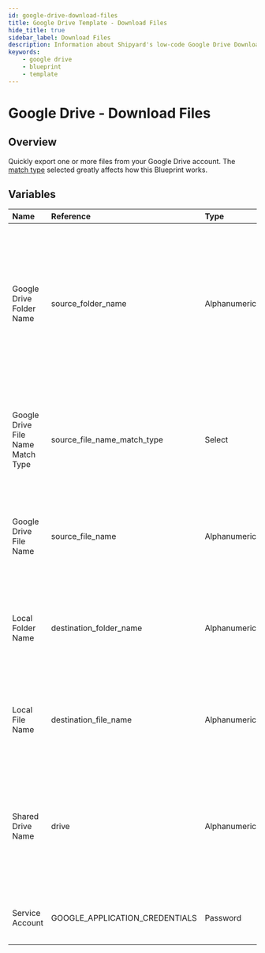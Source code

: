 ```yaml
---
id: google-drive-download-files
title: Google Drive Template - Download Files
hide_title: true
sidebar_label: Download Files
description: Information about Shipyard's low-code Google Drive Download Files blueprint. Quickly export one or more files from your Google Drive account. Once the files have downloaded, transfer them to another service or run another Vessel against the data.
keywords:
    - google drive
    - blueprint
    - template
---
```


# Google Drive - Download Files

## Overview

Quickly export one or more files from your Google Drive account. The [match type](https://www.shipyardapp.com/docs/reference/blueprint-library/match-type/) selected greatly affects how this Blueprint works.



## Variables

| Name | Reference | Type | Required | Default | Options | Description |
|:---|:---|:---|:---|:---|:---|:---|
| Google Drive Folder Name | source_folder_name | Alphanumeric | :heavy_minus_sign: | - | - | Name of the folder where the file is stored in Google Drive. Leaving blank will place the file in the root directory of Google Drive which is inaccessible from the UI. |
| Google Drive File Name Match Type | source_file_name_match_type | Select | :white_check_mark: | `exact_match` | Exact Match: `exact_match`<br></br><br></br>Regex Match: `regex_match` | Determines if the text in &#34;Google Drive File Name&#34; will look for one file with exact match, or multiple files using regex. |
| Google Drive File Name | source_file_name | Alphanumeric | :white_check_mark: | - | - | Name of the target file in Google Drive. Can be regex if &#34;Match Type&#34; is set accordingly. |
| Local Folder Name | destination_folder_name | Alphanumeric | :heavy_minus_sign: | - | - | Folder where the file(s) should be downloaded. Leaving blank will place the file in the home directory. |
| Local File Name | destination_file_name | Alphanumeric | :heavy_minus_sign: | - | - | What to name the file(s) being downloaded. If left blank, defaults to the original file name(s). |
| Shared Drive Name | drive | Alphanumeric | :heavy_minus_sign: | - | - | Name of the Shared Drive the sheet exists in. This field is case sensitive. Leave blank if the file does not exist in a Shared Drive. |
| Service Account | GOOGLE_APPLICATION_CREDENTIALS | Password | :white_check_mark: | - | - | JSON from a Google Cloud Service account key. |


